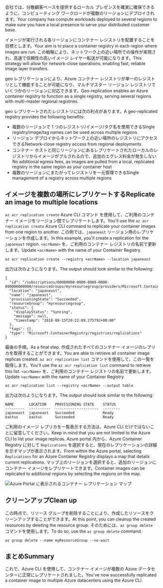 <span data-ttu-id="8035c-101">会社では、分散顧客ベースを提供するローカル プレゼンスを確実に確保できるように、コンピューティング ワークロードが複数のリージョンにデプロイされます。</span><span class="sxs-lookup"><span data-stu-id="8035c-101">Your company has compute workloads deployed to several regions to make sure you have a local presence to serve your distributed customer base.</span></span> 

<span data-ttu-id="8035c-102">イメージが実行される各リージョンにコンテナー レジストリを配置することを目標とします。</span><span class="sxs-lookup"><span data-stu-id="8035c-102">Your aim is to place a container registry in each region where images are run.</span></span> <span data-ttu-id="8035c-103">この戦略により、ネットワーク上の近い場所での操作が実現され、高速で信頼性の高いイメージ レイヤー転送が可能になります。</span><span class="sxs-lookup"><span data-stu-id="8035c-103">This strategy will allow for network-close operations, enabling fast, reliable image layer transfers.</span></span> 

<span data-ttu-id="8035c-104">geo レプリケーションにより、Azure コンテナー レジストリが単一のレジストリとして機能することが可能になり、マルチマスター リージョン レジストリでいくつかのリージョンに対応できます。</span><span class="sxs-lookup"><span data-stu-id="8035c-104">Geo-replication enables an Azure container registry to function as a single registry, serving several regions with multi-master regional registries.</span></span>

<span data-ttu-id="8035c-105">geo レプリケートされたレジストリには次の利点があります。</span><span class="sxs-lookup"><span data-stu-id="8035c-105">A geo-replicated registry provides the following benefits:</span></span>

- <span data-ttu-id="8035c-106">複数のリージョンで 1 つのレジストリ/イメージ/タグ名を使用できる</span><span class="sxs-lookup"><span data-stu-id="8035c-106">Single registry/image/tag names can be used across multiple regions</span></span>
- <span data-ttu-id="8035c-107">リージョン デプロイからネットワーク上の近い場所のレジストリにアクセスできる</span><span class="sxs-lookup"><span data-stu-id="8035c-107">Network-close registry access from regional deployments</span></span>
- <span data-ttu-id="8035c-108">コンテナー ホストと同じリージョンにあるレプリケートされたローカルのレジストリからイメージがプルされるので、追加のエグレス料金が発生しない</span><span class="sxs-lookup"><span data-stu-id="8035c-108">No additional egress fees, as images are pulled from a local, replicated registry in the same region as your container host</span></span>
- <span data-ttu-id="8035c-109">複数のリージョンにまたがってレジストリを一元管理できる</span><span class="sxs-lookup"><span data-stu-id="8035c-109">Single management of a registry across multiple regions</span></span>

## <a name="replicate-an-image-to-multiple-locations"></a><span data-ttu-id="8035c-110">イメージを複数の場所にレプリケートする</span><span class="sxs-lookup"><span data-stu-id="8035c-110">Replicate an image to multiple locations</span></span>

<span data-ttu-id="8035c-111">`az acr replication create` Azure CLI コマンド を使用して、ご利用のコンテナー イメージをリージョン間でレプリケートします。</span><span class="sxs-lookup"><span data-stu-id="8035c-111">You'll use the `az acr replication create` Azure CLI command to replicate your container images from one region to another.</span></span> <span data-ttu-id="8035c-112">この例では、`japaneast` リージョン用のレプリケーションを作成します。</span><span class="sxs-lookup"><span data-stu-id="8035c-112">In this example, you'll create a replication for the `japaneast` region.</span></span> <span data-ttu-id="8035c-113">`<acrName>` を、ご利用のコンテナー レジストリの名前で更新します。</span><span class="sxs-lookup"><span data-stu-id="8035c-113">Update `<acrName>` with the name of your Container Registry.</span></span>

```azurecli
az acr replication create --registry <acrName> --location japaneast
```

<span data-ttu-id="8035c-114">出力は次のようになります。</span><span class="sxs-lookup"><span data-stu-id="8035c-114">The output should look similar to the following:</span></span>

```console
{
  "id": "/subscriptions/00000000-0000-0000-0000-000000000000/resourceGroups/myresourcegroup/providers/Microsoft.ContainerRegistry/registries/myACR0007/replications/japaneast",
  "location": "japaneast",
  "name": "japaneast",
  "provisioningState": "Succeeded",
  "resourceGroup": "myresourcegroup",
  "status": {
    "displayStatus": "Syncing",
    "message": null,
    "timestamp": "2018-08-15T20:22:09.275792+00:00"
  },
  "tags": {},
  "type": "Microsoft.ContainerRegistry/registries/replications"
}
```

<span data-ttu-id="8035c-115">最後の手順。</span><span class="sxs-lookup"><span data-stu-id="8035c-115">As a final step.</span></span> <span data-ttu-id="8035c-116">作成されたすべてのコンテナー イメージのレプリカを取得することができます。</span><span class="sxs-lookup"><span data-stu-id="8035c-116">You are able to retrieve all container image replicas created.</span></span> <span data-ttu-id="8035c-117">`az acr replication list` コマンドを使用して、この一覧を取得します。</span><span class="sxs-lookup"><span data-stu-id="8035c-117">You'll use the `az acr replication list` command to retrieve this list.</span></span> <span data-ttu-id="8035c-118">`<acrName>` を、ご利用のコンテナー レジストリの名前で更新します。</span><span class="sxs-lookup"><span data-stu-id="8035c-118">Update `<acrName>` with the name of your Container Registry.</span></span>

```azurecli
az acr replication list --registry <acrName> --output table
```

<span data-ttu-id="8035c-119">出力は次のようになります。</span><span class="sxs-lookup"><span data-stu-id="8035c-119">The output should look similar to the following:</span></span>

```console
NAME       LOCATION    PROVISIONING STATE    STATUS
---------  ----------  --------------------  --------
japaneast  japaneast   Succeeded             Ready
eastus     eastus      Succeeded             Ready
```

<span data-ttu-id="8035c-120">ご利用のイメージ レプリカを一覧表示する方法は、Azure CLI だけではないことに留意してください。</span><span class="sxs-lookup"><span data-stu-id="8035c-120">Keep in mind that you are not limited to the Azure CLI to list your image replicas.</span></span> <span data-ttu-id="8035c-121">Azure portal 内から、Azure Container Registry に対して `Replications` を選択すると、現在のレプリケーションの詳細を示すマップが表示されます。</span><span class="sxs-lookup"><span data-stu-id="8035c-121">From within the Azure portal, selecting `Replications` for an Azure Container Registry displays a map that details current replications.</span></span> <span data-ttu-id="8035c-122">マップ上のリージョンを選択すると、追加のリージョンにコンテナー イメージをレプリケートできます。</span><span class="sxs-lookup"><span data-stu-id="8035c-122">Container images can be replicated to additional regions by selecting the regions on the map.</span></span>

![Azure Portal に表示されるコンテナー レプリケーション マップ](../media/replication-map.png)

## <a name="clean-up"></a><span data-ttu-id="8035c-124">クリーンアップ</span><span class="sxs-lookup"><span data-stu-id="8035c-124">Clean up</span></span>
<!---TODO: Update for sandbox?--->

<span data-ttu-id="8035c-125">この時点で、リソース グループを削除することにより、作成したリソースをクリーンアップすることができます。</span><span class="sxs-lookup"><span data-stu-id="8035c-125">At this point, you can cleanup the created resources by deleting the resource group.</span></span> <span data-ttu-id="8035c-126">そのためには、`az group delete` コマンドを使用します。</span><span class="sxs-lookup"><span data-stu-id="8035c-126">To do so, use the `az group delete` command.</span></span>

```azurecli
az group delete --name myResourceGroup --no-wait
```

## <a name="summary"></a><span data-ttu-id="8035c-127">まとめ</span><span class="sxs-lookup"><span data-stu-id="8035c-127">Summary</span></span>

<span data-ttu-id="8035c-128">これで、Azure CLI を使用して、コンテナー イメージが複数の Azure データセンターに正常にレプリケートされました。</span><span class="sxs-lookup"><span data-stu-id="8035c-128">You've now successfully replicated a container image to multiple Azure datacenters using the Azure CLI.</span></span> 